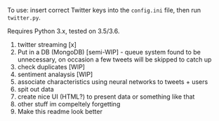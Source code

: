 To use: insert correct Twitter keys into the `config.ini` file, then run `twitter.py`.

Requires Python 3.x, tested on 3.5/3.6.

1. twitter streaming [x]
2. Put in a DB (MongoDB) [semi-WIP] - queue system found to be unnecessary, on occasion a few tweets will be skipped to catch up
3. check duplicates [WIP]
4. sentiment analaysis [WIP]
5. associate characteristics using neural networks to tweets + users
6. spit out data
7. create nice UI (HTML?) to present data or something like that
8. other stuff im compeltely forgetting
9. Make this readme look better

